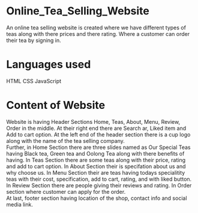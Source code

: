 # Online_Tea_Selling_Website
An online tea selling website is created where we have different types of teas along with there prices and there rating. Where a customer can order their tea by signing in.
# Languages used
HTML  CSS  JavaScript
# Content of Website
Website is having Header Sections Home, Teas, About, Menu, Review, Order in the middle. At their right end there are Search ar, Liked item and Add to cart option. At the left end of the header section there is a cup logo along with the name of the tea selling company.  
Further, in Home Section there are three slides named as Our Special Teas having Black tea, Green tea and Oolong Tea along with there benefits of having.
In Teas Section there are some teas along with their price, rating and add to cart option. 
In About Section their is specifation about us and why choose us. 
In Menu Section their are teas having todays specialitity teas with their cost, specification, add to cart, rating, and with liked button. 
In Review Section there are people giving their reviews and rating. 
In Order section where customer can apply for the order.  
At last, footer section having location of the shop, contact info and social media link.

